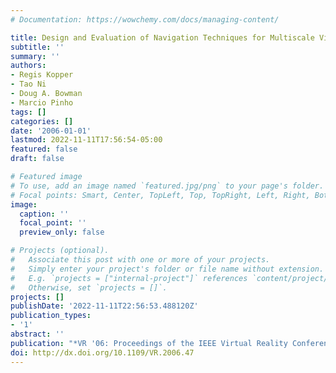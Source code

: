 ```yaml
---
# Documentation: https://wowchemy.com/docs/managing-content/

title: Design and Evaluation of Navigation Techniques for Multiscale Virtual Environments
subtitle: ''
summary: ''
authors:
- Regis Kopper
- Tao Ni
- Doug A. Bowman
- Marcio Pinho
tags: []
categories: []
date: '2006-01-01'
lastmod: 2022-11-11T17:56:54-05:00
featured: false
draft: false

# Featured image
# To use, add an image named `featured.jpg/png` to your page's folder.
# Focal points: Smart, Center, TopLeft, Top, TopRight, Left, Right, BottomLeft, Bottom, BottomRight.
image:
  caption: ''
  focal_point: ''
  preview_only: false

# Projects (optional).
#   Associate this post with one or more of your projects.
#   Simply enter your project's folder or file name without extension.
#   E.g. `projects = ["internal-project"]` references `content/project/deep-learning/index.md`.
#   Otherwise, set `projects = []`.
projects: []
publishDate: '2022-11-11T22:56:53.488120Z'
publication_types:
- '1'
abstract: ''
publication: "*VR '06: Proceedings of the IEEE Virtual Reality Conference (VR 2006)*"
doi: http://dx.doi.org/10.1109/VR.2006.47
---
```


